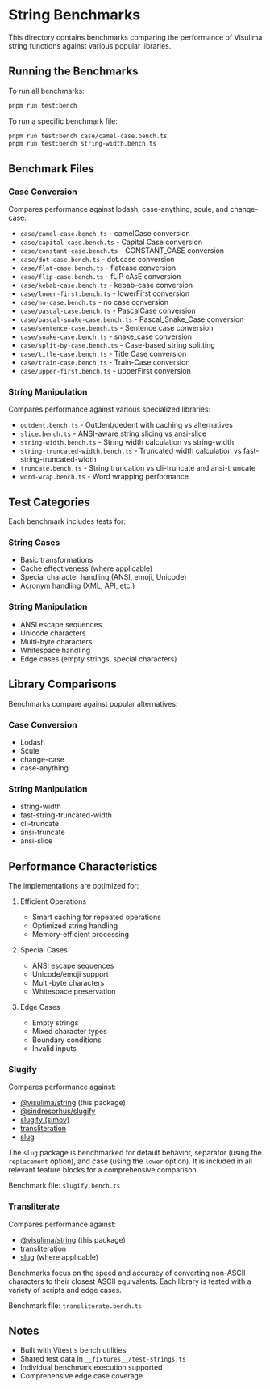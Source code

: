 # String Benchmarks

This directory contains benchmarks comparing the performance of Visulima string functions against various popular libraries.

## Running the Benchmarks

To run all benchmarks:

```bash
pnpm run test:bench
```

To run a specific benchmark file:

```bash
pnpm run test:bench case/camel-case.bench.ts
pnpm run test:bench string-width.bench.ts
```

## Benchmark Files

### Case Conversion

Compares performance against lodash, case-anything, scule, and change-case:

- `case/camel-case.bench.ts` - camelCase conversion
- `case/capital-case.bench.ts` - Capital Case conversion
- `case/constant-case.bench.ts` - CONSTANT_CASE conversion
- `case/dot-case.bench.ts` - dot.case conversion
- `case/flat-case.bench.ts` - flatcase conversion
- `case/flip-case.bench.ts` - fLiP cAsE conversion
- `case/kebab-case.bench.ts` - kebab-case conversion
- `case/lower-first.bench.ts` - lowerFirst conversion
- `case/no-case.bench.ts` - no case conversion
- `case/pascal-case.bench.ts` - PascalCase conversion
- `case/pascal-snake-case.bench.ts` - Pascal_Snake_Case conversion
- `case/sentence-case.bench.ts` - Sentence case conversion
- `case/snake-case.bench.ts` - snake_case conversion
- `case/split-by-case.bench.ts` - Case-based string splitting
- `case/title-case.bench.ts` - Title Case conversion
- `case/train-case.bench.ts` - Train-Case conversion
- `case/upper-first.bench.ts` - upperFirst conversion

### String Manipulation

Compares performance against various specialized libraries:

- `outdent.bench.ts` - Outdent/dedent with caching vs alternatives
- `slice.bench.ts` - ANSI-aware string slicing vs ansi-slice
- `string-width.bench.ts` - String width calculation vs string-width
- `string-truncated-width.bench.ts` - Truncated width calculation vs fast-string-truncated-width
- `truncate.bench.ts` - String truncation vs cli-truncate and ansi-truncate
- `word-wrap.bench.ts` - Word wrapping performance

## Test Categories

Each benchmark includes tests for:

### String Cases

- Basic transformations
- Cache effectiveness (where applicable)
- Special character handling (ANSI, emoji, Unicode)
- Acronym handling (XML, API, etc.)

### String Manipulation

- ANSI escape sequences
- Unicode characters
- Multi-byte characters
- Whitespace handling
- Edge cases (empty strings, special characters)

## Library Comparisons

Benchmarks compare against popular alternatives:

### Case Conversion

- Lodash
- Scule
- change-case
- case-anything

### String Manipulation

- string-width
- fast-string-truncated-width
- cli-truncate
- ansi-truncate
- ansi-slice

## Performance Characteristics

The implementations are optimized for:

1. Efficient Operations

    - Smart caching for repeated operations
    - Optimized string handling
    - Memory-efficient processing

2. Special Cases

    - ANSI escape sequences
    - Unicode/emoji support
    - Multi-byte characters
    - Whitespace preservation

3. Edge Cases
    - Empty strings
    - Mixed character types
    - Boundary conditions
    - Invalid inputs

### Slugify

Compares performance against:

- [@visulima/string](https://github.com/visulima/packages/tree/main/packages/string) (this package)
- [@sindresorhus/slugify](https://github.com/sindresorhus/slugify)
- [slugify (simov)](https://github.com/simov/slugify)
- [transliteration](https://github.com/yf-hk/transliteration/tree/main)
- [slug](https://www.npmjs.com/package/slug)

The `slug` package is benchmarked for default behavior, separator (using the `replacement` option), and case (using the `lower` option). It is included in all relevant feature blocks for a comprehensive comparison.

Benchmark file: `slugify.bench.ts`

### Transliterate

Compares performance against:

- [@visulima/string](https://github.com/visulima/packages/tree/main/packages/string) (this package)
- [transliteration](https://github.com/yf-hk/transliteration/tree/main)
- [slug](https://www.npmjs.com/package/slug) (where applicable)

Benchmarks focus on the speed and accuracy of converting non-ASCII characters to their closest ASCII equivalents. Each library is tested with a variety of scripts and edge cases.

Benchmark file: `transliterate.bench.ts`

## Notes

- Built with Vitest's bench utilities
- Shared test data in `__fixtures__/test-strings.ts`
- Individual benchmark execution supported
- Comprehensive edge case coverage

